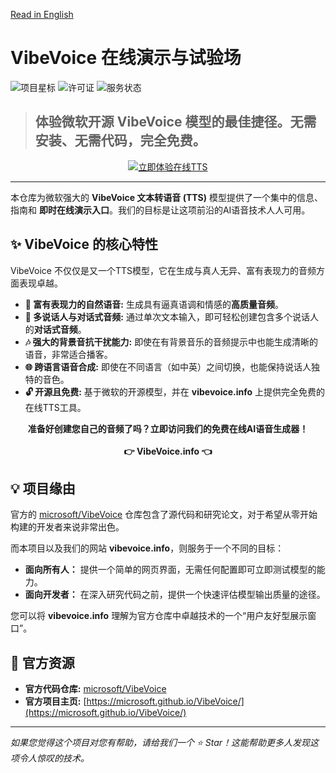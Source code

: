[Read in English](README.md)

# VibeVoice 在线演示与试验场

<!-- 1. 顶部徽章，增加专业感 -->
![项目星标](https://img.shields.io/github/stars/YourUsername/vibevoice-online-demo?style=flat-square)
![许可证](https://img.shields.io/badge/license-MIT-blue?style=flat-square)
![服务状态](https://img.shields.io/badge/status-online-brightgreen?style=flat-square)

<!-- 2. 最重要的部分：巨大且醒目的“立即体验”按钮 -->
> ## 体验微软开源 VibeVoice 模型的最佳捷径。无需安装、无需代码，完全免费。

<p align="center">
  <a href="https://vibevoice.info" target="_blank">
    <img src="https://img.shields.io/badge/🚀_立即体验在线TTS-点击这里-6366f1?style=for-the-badge&logo=rocket" alt="立即体验在线TTS">
  </a>
</p>

---

本仓库为微软强大的 **VibeVoice 文本转语音 (TTS)** 模型提供了一个集中的信息、指南和 **即时在线演示入口**。我们的目标是让这项前沿的AI语音技术人人可用。

## ✨ VibeVoice 的核心特性

VibeVoice 不仅仅是又一个TTS模型，它在生成与真人无异、富有表现力的音频方面表现卓越。

-   **🎤 富有表现力的自然语音:** 生成具有逼真语调和情感的**高质量音频**。
-   **👥 多说话人与对话式音频:** 通过单次文本输入，即可轻松创建包含多个说话人的**对话式音频**。
-   **🎶 强大的背景音抗干扰能力:** 即使在有背景音乐的音频提示中也能生成清晰的语音，非常适合播客。
-   **🌐 跨语言语音合成:** 即使在不同语言（如中英）之间切换，也能保持说话人独特的音色。
-   **🔓 开源且免费:** 基于微软的开源模型，并在 **vibevoice.info** 上提供完全免费的在线TTS工具。

<p align="center">
  <strong>准备好创建您自己的音频了吗？立即访问我们的免费在线AI语音生成器！</strong><br><br>
  <a href="https://vibevoice.info" target="_blank" style="text-decoration:none;">
    <strong>👉 VibeVoice.info 👈</strong>
  </a>
</p>


## 💡 项目缘由

官方的 [microsoft/VibeVoice](https://github.com/microsoft/VibeVoice) 仓库包含了源代码和研究论文，对于希望从零开始构建的开发者来说非常出色。

而本项目以及我们的网站 **vibevoice.info**，则服务于一个不同的目标：

-   **面向所有人：** 提供一个简单的网页界面，无需任何配置即可立即测试模型的能力。
-   **面向开发者：** 在深入研究代码之前，提供一个快速评估模型输出质量的途径。

您可以将 **vibevoice.info** 理解为官方仓库中卓越技术的一个“用户友好型展示窗口”。

## 🔗 官方资源

-   **官方代码仓库:** [microsoft/VibeVoice](https://github.com/microsoft/VibeVoice)
-   **官方项目主页:** [https://microsoft.github.io/VibeVoice/](https://microsoft.github.io/VibeVoice/)

---

*如果您觉得这个项目对您有帮助，请给我们一个 ⭐ Star！这能帮助更多人发现这项令人惊叹的技术。*
